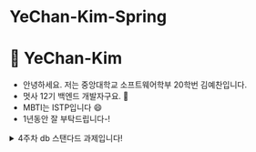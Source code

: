 # YeChan-Kim-Spring

# :pushpin: YeChan-Kim

- 안녕하세요. 저는 중앙대학교 소프트웨어학부 20학번 김예찬입니다.
- 멋사 12기 백엔드 개발자구요. :lion:
- MBTI는 ISTP입니다 :smile:
- 1년동안 잘 부탁드립니다-!

<details>
<summary>4주차 db 스탠다드 과제입니다!</summary>
<div markdown="1">

- "/health" 엔드포인트로 health check를 하는 모습입니다.
  <img width="676" alt="image" src="https://github.com/user-attachments/assets/6d9d079b-59ee-4fc8-9b82-fb7eb8099f15">

- 동작 flow diagram 그리기
  <img width="524" alt="image" src="https://github.com/user-attachments/assets/473b61a9-ac66-4c94-bf3c-be6d38025c5e">

</div>
</details>


